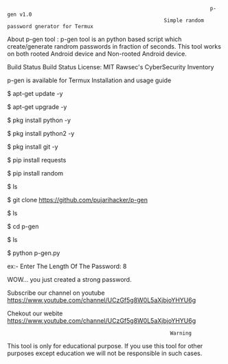                                                                       p-gen v1.0
                                                       Simple random password gnerator for Termux

About p-gen tool :
p-gen tool is an python based script which create/generate randrom passwords in fraction of seconds. This tool works on both rooted Android device and Non-rooted Android device.

Build Status Build Status License: MIT Rawsec's CyberSecurity Inventory



p-gen is available for
Termux
Installation and usage guide

$ apt-get update -y

$ apt-get upgrade -y

$ pkg install python -y 

$ pkg install python2 -y

$ pkg install git -y

$ pip install requests

$ pip install random

$ ls

$ git clone https://github.com/pujarihacker/p-gen

$ ls

$ cd p-gen

$ ls

$ python p-gen.py

ex:- Enter The Length Of The Password: 8

WOW... you just created a strong password.

Subscribe our channel on youtube
https://www.youtube.com/channel/UCzGf5g8W0L5aXjbjoYHYU6g

Chekout our webite
https://www.youtube.com/channel/UCzGf5g8W0L5aXjbjoYHYU6g

                                                         Warning
 This tool is only for educational purpose. If you use this tool for other purposes except education we will not be responsible in such cases.
